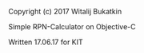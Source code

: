 Copyright (c) 2017 Witalij Bukatkin

Simple RPN-Calculator on Objective-C

Written 17.06.17 for KIT 
